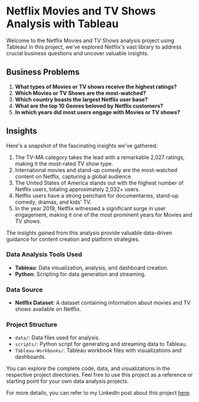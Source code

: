 
# Netflix Movies and TV Shows Analysis with Tableau

Welcome to the Netflix Movies and TV Shows analysis project using Tableau! In this project, we've explored Netflix's vast library to address crucial business questions and uncover valuable insights.

## Business Problems

1. **What types of Movies or TV shows receive the highest ratings?**
2. **Which Movies or TV Shows are the most-watched?**
3. **Which country boasts the largest Netflix user base?**
4. **What are the top 10 Genres beloved by Netflix customers?**
5. **In which years did most users engage with Movies or TV shows?**

## Insights

Here's a snapshot of the fascinating insights we've gathered:

1. The TV-MA category takes the lead with a remarkable 2,027 ratings, making it the most-rated TV show type.
2. International movies and stand-up comedy are the most-watched content on Netflix, capturing a global audience.
3. The United States of America stands out with the highest number of Netflix users, totaling approximately 2,032+ users.
4. Netflix users have a strong penchant for documentaries, stand-up comedy, dramas, and kids' TV.
5. In the year 2019, Netflix witnessed a significant surge in user engagement, making it one of the most prominent years for Movies and TV shows.

The insights gained from this analysis provide valuable data-driven guidance for content creation and platform strategies.

### Data Analysis Tools Used

- **Tableau**: Data visualization, analysis, and dashboard creation.
- **Python**: Scripting for data generation and streaming.

### Data Source

- **Netflix Dataset**: A dataset containing information about movies and TV shows available on Netflix.

### Project Structure

- `data/`: Data files used for analysis.
- `scripts/`: Python script for generating and streaming data to Tableau.
- `Tableau-Workbooks/`: Tableau workbook files with visualizations and dashboards.

You can explore the complete code, data, and visualizations in the respective project directories. Feel free to use this project as a reference or starting point for your own data analysis projects.

For more details, you can refer to my LinkedIn post about this project [here](LinkedInPostLink).

